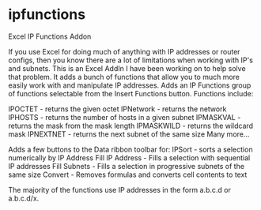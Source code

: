 # ipfunctions
Excel IP Functions Addon

If you use Excel for doing much of anything with IP addresses or router configs, then you know there are a lot of limitations when working with IP's and subnets. This is an Excel AddIn I have been working on to help solve that problem. It adds a bunch of functions that allow you to much more easily work with and manipulate IP addresses.
Adds an IP Functions group of functions selectable from the Insert Functions button. Functions include:

IPOCTET - returns the given octet
IPNetwork - returns the network
IPHOSTS - returns the number of hosts in a given subnet
IPMASKVAL - returns the mask from the mask length
IPMASKWILD - returns the wildcard mask
IPNEXTNET - returns the next subnet of the same size
Many more…

Adds a few buttons to the Data ribbon toolbar for:
IPSort - sorts a selection numerically by IP Address
Fill IP Address - Fills a selection with sequential IP addresses
Fill Subnets - Fills a selection in progressive subnets of the same size
Convert - Removes formulas and converts cell contents to text

The majority of the functions use IP addresses in the form a.b.c.d or a.b.c.d/x. 


